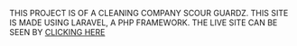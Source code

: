 THIS PROJECT IS OF A CLEANING COMPANY SCOUR GUARDZ. THIS SITE IS MADE USING LARAVEL, A PHP FRAMEWORK. THE LIVE SITE CAN BE SEEN BY <a href="https://scourguardz.in">CLICKING HERE</a>
